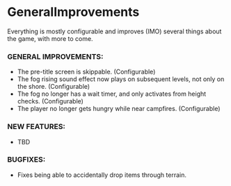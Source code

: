 # GeneralImprovements

Everything is mostly configurable and improves (IMO) several things about the game, with more to come.

### GENERAL IMPROVEMENTS:
* The pre-title screen is skippable. (Configurable)
* The fog rising sound effect now plays on subsequent levels, not only on the shore. (Configurable)
* The fog no longer has a wait timer, and only activates from height checks. (Configurable)
* The player no longer gets hungry while near campfires. (Configurable)

### NEW FEATURES:
* TBD

### BUGFIXES:
* Fixes being able to accidentally drop items through terrain.